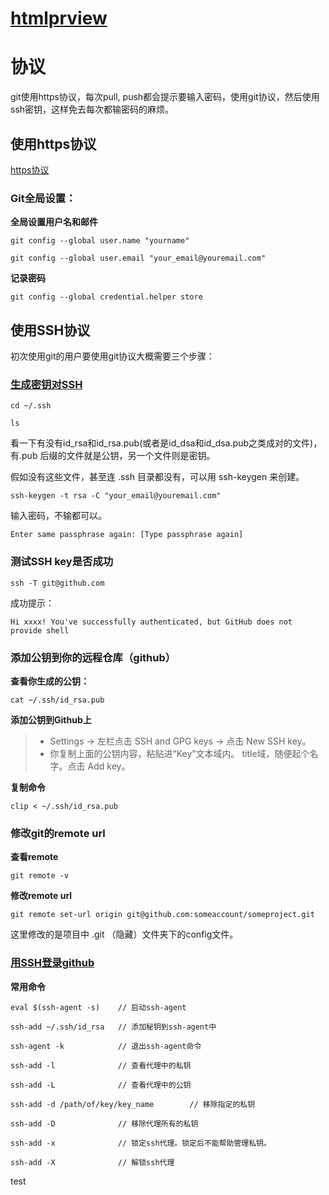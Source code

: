 # [htmlprview](http://htmlpreview.github.io/)

# 协议
git使用https协议，每次pull, push都会提示要输入密码，使用git协议，然后使用ssh密钥，这样免去每次都输密码的麻烦。

## 使用https协议

[https协议](https://www.cnblogs.com/superGG1990/p/6844952.html)

### Git全局设置：

**全局设置用户名和邮件**

```vim
git config --global user.name "yourname"

git config --global user.email "your_email@youremail.com"
```

**记录密码**

```vim
git config --global credential.helper store
``` 

## 使用SSH协议
初次使用git的用户要使用git协议大概需要三个步骤：

### [生成密钥对SSH](https://www.cnblogs.com/yehui-mmd/p/5962254.html)

```vim
cd ~/.ssh

ls
```

看一下有没有id_rsa和id_rsa.pub(或者是id_dsa和id_dsa.pub之类成对的文件)，有.pub 后缀的文件就是公钥，另一个文件则是密钥。

假如没有这些文件，甚至连 .ssh 目录都没有，可以用 ssh-keygen 来创建。

```vim
ssh-keygen -t rsa -C "your_email@youremail.com"
```

输入密码，不输都可以。

```vim
Enter same passphrase again: [Type passphrase again]
```

### 测试SSH key是否成功

```vim
ssh -T git@github.com
```

成功提示：

```vim
Hi xxxx! You've successfully authenticated, but GitHub does not provide shell 
```

### 添加公钥到你的远程仓库（github）

**查看你生成的公钥：**

```vim
cat ~/.ssh/id_rsa.pub
```

**添加公钥到Github上**

> * Settings -> 左栏点击 SSH and GPG keys -> 点击 New SSH key。
> * 你复制上面的公钥内容，粘贴进“Key”文本域内。 title域，随便起个名字。点击 Add key。

**复制命令**

```vim
clip < ~/.ssh/id_rsa.pub
```

### 修改git的remote url

**查看remote**
```vim
git remote -v
```

**修改remote url**
```vim
git remote set-url origin git@github.com:someaccount/someproject.git
```

这里修改的是项目中 .git （隐藏）文件夹下的config文件。

### [用SSH登录github](https://jingyan.baidu.com/article/f7ff0bfc3e6c122e26bb1313.html)

**常用命令**

```vim
eval $(ssh-agent -s)    // 启动ssh-agent

ssh-add ~/.ssh/id_rsa   // 添加秘钥到ssh-agent中

ssh-agent -k            // 退出ssh-agent命令

ssh-add -l              // 查看代理中的私钥

ssh-add -L              // 查看代理中的公钥

ssh-add -d /path/of/key/key_name        // 移除指定的私钥

ssh-add -D              // 移除代理所有的私钥

ssh-add -x              // 锁定ssh代理。锁定后不能帮助管理私钥。

ssh-add -X              // 解锁ssh代理

```

test